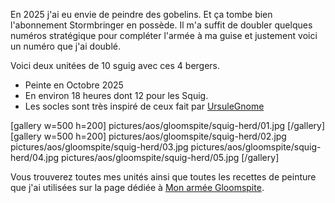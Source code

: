 
En 2025 j'ai eu envie de peindre des gobelins. Et ça tombe bien l'abonnement Stormbringer en possède.
Il m'a suffit de doubler quelques numéros stratégique pour compléter l'armée à ma guise et justement voici un numéro que j'ai doublé.

Voici deux unitées de 10 sguig avec ces 4 bergers.

* Peinte en Octobre 2025
* En environ 18 heures dont 12 pour les Squig.
* Les socles sont très inspiré de ceux fait par [UrsuleGnome](https://www.twitch.tv/ursulegnome)

[gallery w=500 h=200]
pictures/aos/gloomspite/squig-herd/01.jpg
[/gallery]
[gallery w=500 h=200]
pictures/aos/gloomspite/squig-herd/02.jpg
pictures/aos/gloomspite/squig-herd/03.jpg
pictures/aos/gloomspite/squig-herd/04.jpg
pictures/aos/gloomspite/squig-herd/05.jpg
[/gallery]

Vous trouverez toutes mes unités ainsi que toutes les recettes de peinture que j'ai utilisées
sur la page dédiée à [Mon armée Gloomspite](2025/armee-gloomspite-gitz.html).

